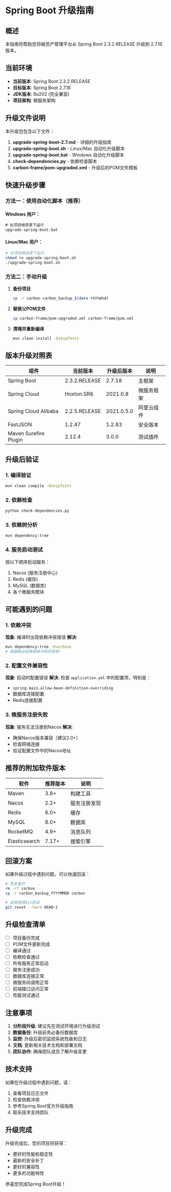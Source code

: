 # Spring Boot 升级指南

## 概述

本指南将帮助您将碳资产管理平台从 Spring Boot 2.3.2.RELEASE 升级到 2.7.18 版本。

## 当前环境

- **当前版本**: Spring Boot 2.3.2.RELEASE
- **目标版本**: Spring Boot 2.7.18
- **JDK版本**: 8u202 (完全兼容)
- **项目架构**: 微服务架构

## 升级文件说明

本升级包包含以下文件：

1. **upgrade-spring-boot-2.7.md** - 详细的升级指南
2. **upgrade-spring-boot.sh** - Linux/Mac 自动化升级脚本
3. **upgrade-spring-boot.bat** - Windows 自动化升级脚本
4. **check-dependencies.py** - 依赖检查脚本
5. **carbon-frame/pom-upgraded.xml** - 升级后的POM文件模板

## 快速升级步骤

### 方法一：使用自动化脚本（推荐）

#### Windows 用户：
```cmd
# 在项目根目录下运行
upgrade-spring-boot.bat
```

#### Linux/Mac 用户：
```bash
# 在项目根目录下运行
chmod +x upgrade-spring-boot.sh
./upgrade-spring-boot.sh
```

### 方法二：手动升级

1. **备份项目**
   ```bash
   cp -r carbon carbon_backup_$(date +%Y%m%d)
   ```

2. **替换父POM文件**
   ```bash
   cp carbon-frame/pom-upgraded.xml carbon-frame/pom.xml
   ```

3. **清理并重新编译**
   ```bash
   mvn clean install -DskipTests
   ```

## 版本升级对照表

| 组件 | 当前版本 | 升级后版本 | 说明 |
|------|----------|------------|------|
| Spring Boot | 2.3.2.RELEASE | 2.7.18 | 主框架 |
| Spring Cloud | Hoxton.SR8 | 2021.0.8 | 微服务框架 |
| Spring Cloud Alibaba | 2.2.5.RELEASE | 2021.0.5.0 | 阿里云组件 |
| FastJSON | 1.2.47 | 1.2.83 | 安全版本 |
| Maven Surefire Plugin | 2.12.4 | 3.0.0 | 测试插件 |

## 升级后验证

### 1. 编译验证
```bash
mvn clean compile -DskipTests
```

### 2. 依赖检查
```bash
python check-dependencies.py
```

### 3. 依赖树分析
```bash
mvn dependency:tree
```

### 4. 服务启动测试
按以下顺序启动服务：
1. Nacos (服务注册中心)
2. Redis (缓存)
3. MySQL (数据库)
4. 各个微服务模块

## 可能遇到的问题

### 1. 依赖冲突
**现象**: 编译时出现依赖冲突错误
**解决**: 
```bash
mvn dependency:tree -Dverbose
# 根据输出结果排除冲突的依赖
```

### 2. 配置文件兼容性
**现象**: 启动时配置错误
**解决**: 检查 `application.yml` 中的配置项，特别是：
- `spring.main.allow-bean-definition-overriding`
- 数据库连接配置
- Redis连接配置

### 3. 微服务注册失败
**现象**: 服务无法注册到Nacos
**解决**: 
- 确保Nacos版本兼容（建议2.0+）
- 检查网络连接
- 验证配置文件中的Nacos地址

## 推荐的附加软件版本

| 软件 | 推荐版本 | 说明 |
|------|----------|------|
| Maven | 3.8+ | 构建工具 |
| Nacos | 2.2+ | 服务注册发现 |
| Redis | 6.0+ | 缓存 |
| MySQL | 8.0+ | 数据库 |
| RocketMQ | 4.9+ | 消息队列 |
| Elasticsearch | 7.17+ | 搜索引擎 |

## 回滚方案

如果升级过程中遇到问题，可以快速回滚：

```bash
# 恢复备份
rm -rf carbon
cp -r carbon_backup_YYYYMMDD carbon

# 或者使用Git回滚
git reset --hard HEAD~1
```

## 升级检查清单

- [ ] 项目备份完成
- [ ] POM文件更新完成
- [ ] 编译通过
- [ ] 依赖检查通过
- [ ] 所有服务正常启动
- [ ] 服务注册成功
- [ ] 数据库连接正常
- [ ] 微服务间调用正常
- [ ] 前端接口访问正常
- [ ] 性能测试通过

## 注意事项

1. **分阶段升级**: 建议先在测试环境进行升级测试
2. **数据备份**: 升级前务必备份数据库
3. **监控**: 升级后密切监控系统性能和日志
4. **文档**: 更新相关技术文档和部署文档
5. **团队协作**: 确保团队成员了解升级变更

## 技术支持

如果在升级过程中遇到问题，请：

1. 查看项目日志文件
2. 检查依赖冲突
3. 参考Spring Boot官方升级指南
4. 联系技术支持团队

## 升级完成

升级完成后，您的项目将获得：

- 更好的性能和稳定性
- 最新的安全补丁
- 更好的兼容性
- 更多的功能特性

恭喜您完成Spring Boot升级！
